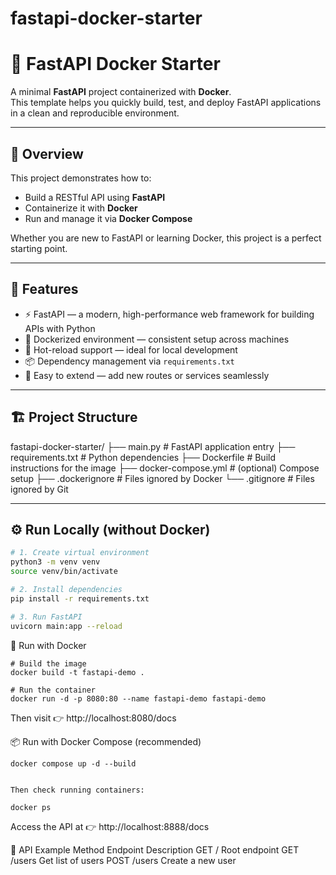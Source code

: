 # fastapi-docker-starter

# 🚀 FastAPI Docker Starter

A minimal **FastAPI** project containerized with **Docker**.  
This template helps you quickly build, test, and deploy FastAPI applications in a clean and reproducible environment.

---

## 📖 Overview

This project demonstrates how to:
- Build a RESTful API using **FastAPI**
- Containerize it with **Docker**
- Run and manage it via **Docker Compose**

Whether you are new to FastAPI or learning Docker, this project is a perfect starting point.

---

## 🧠 Features

- ⚡️ FastAPI — a modern, high-performance web framework for building APIs with Python
- 🐳 Dockerized environment — consistent setup across machines
- 🔁 Hot-reload support — ideal for local development
- 📦 Dependency management via `requirements.txt`
- 🧩 Easy to extend — add new routes or services seamlessly

---

## 🏗️ Project Structure

fastapi-docker-starter/
├── main.py # FastAPI application entry
├── requirements.txt # Python dependencies
├── Dockerfile # Build instructions for the image
├── docker-compose.yml # (optional) Compose setup
├── .dockerignore # Files ignored by Docker
└── .gitignore # Files ignored by Git


---

## ⚙️ Run Locally (without Docker)

```bash
# 1. Create virtual environment
python3 -m venv venv
source venv/bin/activate

# 2. Install dependencies
pip install -r requirements.txt

# 3. Run FastAPI
uvicorn main:app --reload
```

🐳 Run with Docker
```
# Build the image
docker build -t fastapi-demo .

# Run the container
docker run -d -p 8080:80 --name fastapi-demo fastapi-demo
```

Then visit 👉 http://localhost:8080/docs

📦 Run with Docker Compose (recommended)
```
docker compose up -d --build


Then check running containers:

docker ps

```
Access the API at 👉 http://localhost:8888/docs

🧰 API Example
Method	Endpoint	Description
GET	/	Root endpoint
GET	/users	Get list of users
POST	/users	Create a new user

